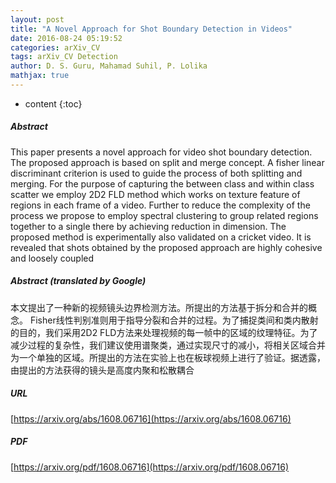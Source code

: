 ```yaml
---
layout: post
title: "A Novel Approach for Shot Boundary Detection in Videos"
date: 2016-08-24 05:19:52
categories: arXiv_CV
tags: arXiv_CV Detection
author: D. S. Guru, Mahamad Suhil, P. Lolika
mathjax: true
---
```


* content
{:toc}

##### Abstract
This paper presents a novel approach for video shot boundary detection. The proposed approach is based on split and merge concept. A fisher linear discriminant criterion is used to guide the process of both splitting and merging. For the purpose of capturing the between class and within class scatter we employ 2D2 FLD method which works on texture feature of regions in each frame of a video. Further to reduce the complexity of the process we propose to employ spectral clustering to group related regions together to a single there by achieving reduction in dimension. The proposed method is experimentally also validated on a cricket video. It is revealed that shots obtained by the proposed approach are highly cohesive and loosely coupled

##### Abstract (translated by Google)
本文提出了一种新的视频镜头边界检测方法。所提出的方法基于拆分和合并的概念。 Fisher线性判别准则用于指导分裂和合并的过程。为了捕捉类间和类内散射的目的，我们采用2D2 FLD方法来处理视频的每一帧中的区域的纹理特征。为了减少过程的复杂性，我们建议使用谱聚类，通过实现尺寸的减小，将相关区域合并为一个单独的区域。所提出的方法在实验上也在板球视频上进行了验证。据透露，由提出的方法获得的镜头是高度内聚和松散耦合

##### URL
[https://arxiv.org/abs/1608.06716](https://arxiv.org/abs/1608.06716)

##### PDF
[https://arxiv.org/pdf/1608.06716](https://arxiv.org/pdf/1608.06716)

